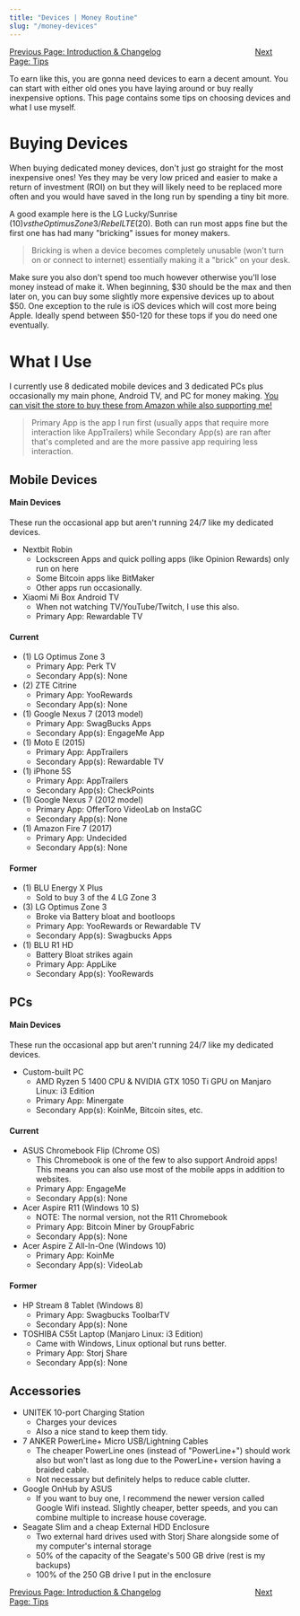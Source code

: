 ```yaml
---
title: "Devices | Money Routine"
slug: "/money-devices"
---
```


<span><a class="btn btn-primary" href="/money" >Previous Page: Introduction & Changelog</a>&emsp;&emsp;&emsp;&emsp;&emsp;&emsp;&emsp;&emsp;&emsp;&emsp;&emsp;&emsp;<a class="btn btn-primary" href="/money-tips" >Next Page: Tips</a></span>



To earn like this, you are gonna need devices to earn a decent amount. You can start with either old ones you have laying around or buy really inexpensive options. This page contains some tips on choosing devices and what I use myself.

# Buying Devices
When buying dedicated money devices, don't just go straight for the most inexpensive ones! Yes they may be very low priced and easier to make a return of investment (ROI) on but they will likely need to be replaced more often and you would have saved in the long run by spending a tiny bit more.

A good example here is the LG Lucky/Sunrise ($10) vs the Optimus Zone 3/Rebel LTE ($20). Both can run most apps fine but the first one has had many "bricking" issues for money makers.

> Bricking is when a device becomes completely unusable (won't turn on or connect to internet) essentially making it a "brick" on your desk.

Make sure you also don't spend too much however otherwise you'll lose money instead of make it. When beginning, $30 should be the max and then later on, you can buy some slightly more expensive devices up to about $50. One exception to the rule is iOS devices which will cost more being Apple. Ideally spend between $50-120 for these tops if you do need one eventually.

# What I Use
I currently use 8 dedicated mobile devices and 3 dedicated PCs plus occasionally my main phone, Android TV, and PC for money making. [You can visit the store to buy these from Amazon while also supporting me!](https://brandongiesing.com/store)

> Primary App is the app I run first (usually apps that require more interaction like AppTrailers) while Secondary App(s) are ran after that's completed and are the more passive app requiring less interaction.

## Mobile Devices
#### Main Devices
These run the occasional app but aren't running 24/7 like my dedicated devices.

- Nextbit Robin
  - Lockscreen Apps and quick polling apps (like Opinion Rewards) only run on here
  - Some Bitcoin apps like BitMaker
  - Other apps run occasionally.
- Xiaomi Mi Box Android TV
  - When not watching TV/YouTube/Twitch, I use this also.
  - Primary App: Rewardable TV

#### Current
- (1) LG Optimus Zone 3
  - Primary App: Perk TV
  - Secondary App(s): None
- (2) ZTE Citrine
  - Primary App: YooRewards
  - Secondary App(s): None
- (1) Google Nexus 7 (2013 model)
  - Primary App: SwagBucks Apps
  - Secondary App(s): EngageMe App
- (1) Moto E (2015)
  - Primary App: AppTrailers 
  - Secondary App(s): Rewardable TV
- (1) iPhone 5S
  - Primary App: AppTrailers 
  - Secondary App(s): CheckPoints
- (1) Google Nexus 7 (2012 model)
  - Primary App: OfferToro VideoLab on InstaGC
  - Secondary App(s): None
- (1) Amazon Fire 7 (2017)
  - Primary App: Undecided
  - Secondary App(s): None

#### Former
- (1) BLU Energy X Plus
  - Sold to buy 3 of the 4 LG Zone 3
- (3) LG Optimus Zone 3
  - Broke via Battery bloat and bootloops
  - Primary App: YooRewards or Rewardable TV
  - Secondary App(s): Swagbucks Apps
- (1) BLU R1 HD
  - Battery Bloat strikes again
  - Primary App: AppLike
  - Secondary App(s): YooRewards

## PCs
#### Main Devices
These run the occasional app but aren't running 24/7 like my dedicated devices.

- Custom-built PC
  - AMD Ryzen 5 1400 CPU & NVIDIA GTX 1050 Ti GPU on Manjaro Linux: i3 Edition
  - Primary App: Minergate
  - Secondary App(s): KoinMe, Bitcoin sites, etc.


#### Current
- ASUS Chromebook Flip (Chrome OS)
  - This Chromebook is one of the few to also support Android apps! This means you can also use most of the mobile apps in addition to websites.
  - Primary App: EngageMe
  - Secondary App(s): None
- Acer Aspire R11 (Windows 10 S)
  - NOTE: The normal version, not the R11 Chromebook
  - Primary App: Bitcoin Miner by GroupFabric
  - Secondary App(s): None
- Acer Aspire Z All-In-One (Windows 10)
  - Primary App: KoinMe
  - Secondary App(s): VideoLab

#### Former
- HP Stream 8 Tablet (Windows 8)
  - Primary App: Swagbucks ToolbarTV
  - Secondary App(s): None
- TOSHIBA C55t Laptop (Manjaro Linux: i3 Edition)
  - Came with Windows, Linux optional but runs better.
  - Primary App: Storj Share
  - Secondary App(s): None

## Accessories
- UNITEK 10-port Charging Station
  - Charges your devices
  - Also a nice stand to keep them tidy.
- 7 ANKER PowerLine+ Micro USB/Lightning Cables
  - The cheaper PowerLine ones (instead of "PowerLine+") should work also but won't last as long due to the PowerLine+ version having a braided cable.
  - Not necessary but definitely helps to reduce cable clutter.
- Google OnHub by ASUS
  - If you want to buy one, I recommend the newer version called Google Wifi instead. Slightly cheaper, better speeds, and you can combine multiple to increase house coverage.
- Seagate Slim and a cheap External HDD Enclosure
  - Two external hard drives used with Storj Share alongside some of my computer's internal storage
  - 50% of the capacity of the Seagate's 500 GB drive (rest is my backups)
  - 100% of the 250 GB drive I put in the enclosure

<span><a class="btn btn-primary" href="/money" >Previous Page: Introduction & Changelog</a>&emsp;&emsp;&emsp;&emsp;&emsp;&emsp;&emsp;&emsp;&emsp;&emsp;&emsp;&emsp;<a class="btn btn-primary" href="/money-tips" >Next Page: Tips</a></span>
